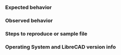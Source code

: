 <!-- 
This is a comment, not shown in your issue. You can delete it or leave it as it is.

Please give your issue an useful title.
And please enter as much information as possible into each paragraph below (###).
Think twice, post once ;-)

If your issue is about how to use LibreCAD consider to ask in the forum http://forum.librecad.org/.
The chances for fast help are much higher as there are much more user active, not only developer.
-->

### Expected behavior

### Observed behavior

### Steps to reproduce or sample file

### Operating System and LibreCAD version info

